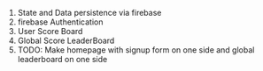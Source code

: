 1. State and Data persistence via firebase
2. firebase Authentication
3. User Score Board
4. Global Score LeaderBoard
5. TODO: Make homepage with signup form on one side and global leaderboard on one side
